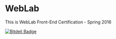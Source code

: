 # WebLab

This is WebLab Front-End Certification - Spring 2016



[![Bitdeli Badge](https://d2weczhvl823v0.cloudfront.net/ajuchem/weblab/trend.png)](https://bitdeli.com/free "Bitdeli Badge")

